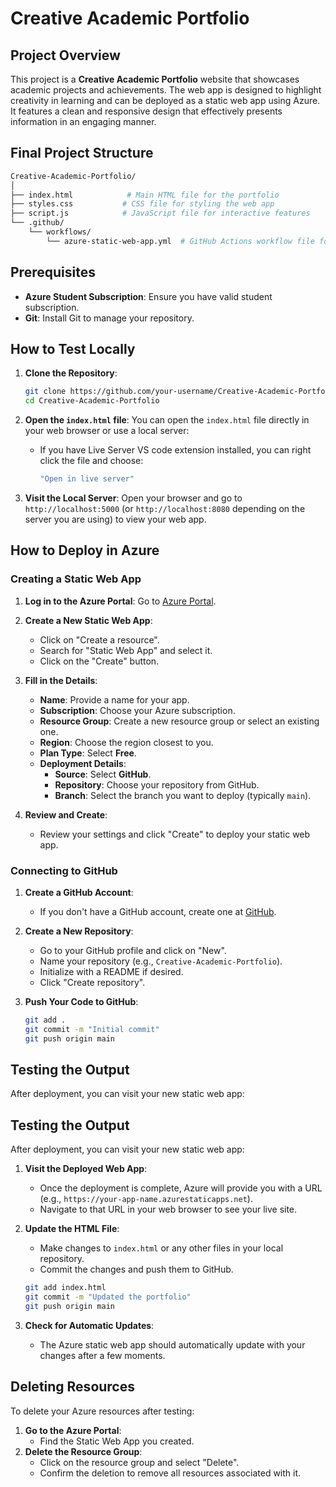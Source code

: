 
# Creative Academic Portfolio

## Project Overview

This project is a **Creative Academic Portfolio** website that showcases academic projects and achievements. The web app is designed to highlight creativity in learning and can be deployed as a static web app using Azure. It features a clean and responsive design that effectively presents information in an engaging manner.

## Final Project Structure

```bash
Creative-Academic-Portfolio/
│
├── index.html            # Main HTML file for the portfolio
├── styles.css           # CSS file for styling the web app
├── script.js            # JavaScript file for interactive features
└── .github/
    └── workflows/
        └── azure-static-web-app.yml  # GitHub Actions workflow file for Azure deployment
```

## Prerequisites

- **Azure Student Subscription**: Ensure you have valid student subscription.
- **Git**: Install Git to manage your repository.

## How to Test Locally

1. **Clone the Repository**:
   ```bash
   git clone https://github.com/your-username/Creative-Academic-Portfolio.git
   cd Creative-Academic-Portfolio
   ```

2. **Open the `index.html` file**:
   You can open the `index.html` file directly in your web browser or use a local server:
   - If you have Live Server VS code extension installed, you can right click the file and choose:
     ```bash
     "Open in live server"
     ```

3. **Visit the Local Server**:
   Open your browser and go to `http://localhost:5000` (or `http://localhost:8080` depending on the server you are using) to view your web app.

## How to Deploy in Azure

### Creating a Static Web App

1. **Log in to the Azure Portal**:
   Go to [Azure Portal](https://portal.azure.com).

2. **Create a New Static Web App**:
   - Click on "Create a resource".
   - Search for "Static Web App" and select it.
   - Click on the "Create" button.

3. **Fill in the Details**:
   - **Name**: Provide a name for your app.
   - **Subscription**: Choose your Azure subscription.
   - **Resource Group**: Create a new resource group or select an existing one.
   - **Region**: Choose the region closest to you.
   - **Plan Type**: Select **Free**.
   - **Deployment Details**:
     - **Source**: Select **GitHub**.
     - **Repository**: Choose your repository from GitHub.
     - **Branch**: Select the branch you want to deploy (typically `main`).

4. **Review and Create**:
   - Review your settings and click "Create" to deploy your static web app.

### Connecting to GitHub

1. **Create a GitHub Account**:
   - If you don't have a GitHub account, create one at [GitHub](https://github.com/join).

2. **Create a New Repository**:
   - Go to your GitHub profile and click on "New".
   - Name your repository (e.g., `Creative-Academic-Portfolio`).
   - Initialize with a README if desired.
   - Click "Create repository".

3. **Push Your Code to GitHub**:
   ```bash
   git add .
   git commit -m "Initial commit"
   git push origin main
   ```

## Testing the Output

After deployment, you can visit your new static web app:

## Testing the Output

After deployment, you can visit your new static web app:

1. **Visit the Deployed Web App**:
   - Once the deployment is complete, Azure will provide you with a URL (e.g., `https://your-app-name.azurestaticapps.net`).
   - Navigate to that URL in your web browser to see your live site.

2. **Update the HTML File**:
   - Make changes to `index.html` or any other files in your local repository.
   - Commit the changes and push them to GitHub.
   ```bash
   git add index.html
   git commit -m "Updated the portfolio"
   git push origin main
   ```

3. **Check for Automatic Updates**:
   - The Azure static web app should automatically update with your changes after a few moments.

## Deleting Resources

To delete your Azure resources after testing:

1. **Go to the Azure Portal**:
   - Find the Static Web App you created.
2. **Delete the Resource Group**:
   - Click on the resource group and select "Delete".
   - Confirm the deletion to remove all resources associated with it.


